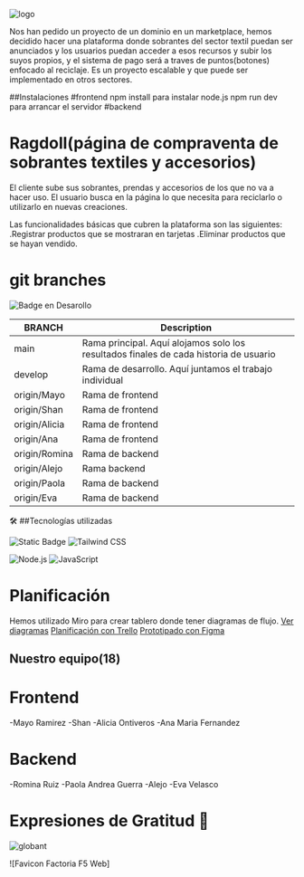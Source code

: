
![logo](https://github.com/AlejoxVargas/ragdoll/assets/151158420/a7027e29-4de2-4e8f-849b-00e12c773f3f)


Nos han pedido un proyecto de un dominio en un marketplace, hemos decidido hacer una plataforma donde sobrantes del sector textil puedan ser anunciados y los usuarios puedan acceder a esos recursos y subir los suyos propios, y el sistema de pago será a traves de puntos(botones) enfocado al reciclaje. Es un proyecto escalable y que puede ser implementado en otros sectores.

##Instalaciones
#frontend
npm install para instalar node.js
npm run dev para arrancar el servidor
#backend

# Ragdoll(página de compraventa de sobrantes textiles y accesorios)

El cliente sube sus sobrantes, prendas y accesorios de los que no va a hacer uso.
El usuario busca en la página lo que necesita para reciclarlo o utilizarlo en nuevas creaciones.

Las funcionalidades básicas que cubren la plataforma son las siguientes:
.Registrar productos que se mostraran en tarjetas
.Eliminar productos que se hayan vendido.

# git branches
   ![Badge en Desarollo](https://img.shields.io/badge/STATUS-EN%20DESAROLLO-green)


| BRANCH   | Description                                                                           |
| -------- | ------------------------------------------------------------------------------------- |
| main     | Rama principal. Aquí alojamos solo los resultados finales de cada historia de usuario |
| develop      | Rama de desarrollo. Aquí juntamos el trabajo individual|
| origin/Mayo| Rama de frontend|
| origin/Shan| Rama de frontend|
| origin/Alicia  | Rama de frontend|
| origin/Ana| Rama de frontend|
| origin/Romina| Rama de backend|
| origin/Alejo  | Rama backend|
| origin/Paola| Rama de backend|
| origin/Eva | Rama de backend|

🛠️ ##Tecnologías utilizadas

![Static Badge](https://img.shields.io/badge/React-v%208.2.43-green?logo=react) 
![Tailwind CSS](https://img.shields.io/badge/Tailwind%20CSS-v2.2.19-blue?logo=tailwind-css)

![Node.js](https://img.shields.io/badge/Node.js-v14.17.6-green?logo=node.js)
![JavaScript](https://img.shields.io/badge/JavaScript-ES6-yellow?logo=javascript)

# Planificación
Hemos utilizado Miro para crear tablero donde tener  diagramas de flujo.
[Ver diagramas](https://miro.com/app/board/uXjVNqL-ueQ=/)
[Planificación con Trello](https://trello.com/b/GxLkIZ9k/hackathon-grupo-18)
[Prototipado con Figma](https://www.figma.com/file/NuoRtU7GcLemidoKmBIzfO/RAGDOLL.COM?type=design&node-id=0-1&mode=design&t=EKAkpU02OOFX2kWU-0)


## Nuestro equipo(18)

# Frontend
-Mayo Ramirez
-Shan
-Alicia Ontiveros
-Ana Maria Fernandez

# Backend
-Romina Ruiz
-Paola Andrea Guerra
-Alejo
-Eva Velasco

# Expresiones de Gratitud 🎁

![globant](https://seeklogo.com/images/G/Globant-logo-824E22435D-seeklogo.com.gif)

![Favicon Factoria F5 Web]








